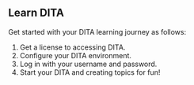 ## Learn DITA
Get started with your DITA learning journey as follows:
1. Get a license to accessing DITA.
2. Configure your DITA environment.
3. Log in with your username and password.
4. Start your DITA and creating topics for fun!
